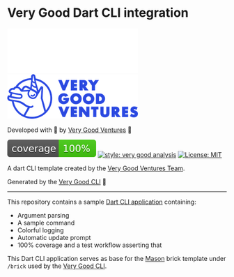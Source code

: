 # Very Good Dart CLI integration

[![Very Good Ventures][logo_white]][very_good_ventures_link_dark]
[![Very Good Ventures][logo_black]][very_good_ventures_link_light]

Developed with 💙 by [Very Good Ventures][very_good_ventures_link] 🦄

![coverage][coverage_badge]
[![style: very good analysis][very_good_analysis_badge]][very_good_analysis_link]
[![License: MIT][license_badge]][license_link]

A dart CLI template created by the [Very Good Ventures Team][very_good_ventures_link].

Generated by the [Very Good CLI][very_good_cli_link] 🤖

---

This repository contains a sample [Dart CLI application][dart_cli_guide] containing:

- Argument parsing
- A sample command
- Colorful logging
- Automatic update prompt
- 100% coverage and a test workflow asserting that

This Dart CLI application serves as base for the [Mason][mason_link] brick template under `/brick` used by 
the [Very Good CLI][very_good_cli_link].

[coverage_badge]: my_cli/coverage_badge.svg
[license_badge]: https://img.shields.io/badge/license-MIT-blue.svg
[license_link]: https://opensource.org/licenses/MIT
[logo_black]: https://raw.githubusercontent.com/VGVentures/very_good_brand/main/styles/README/vgv_logo_black.png#gh-light-mode-only
[logo_white]: https://raw.githubusercontent.com/VGVentures/very_good_brand/main/styles/README/vgv_logo_white.png#gh-dark-mode-only
[very_good_analysis_badge]: https://img.shields.io/badge/style-very_good_analysis-B22C89.svg
[very_good_analysis_link]: https://pub.dev/packages/very_good_analysis
[very_good_cli_link]: https://github.com/VeryGoodOpenSource/very_good_cli
[very_good_ventures_link]: https://verygood.ventures/?utm_source=github&utm_medium=banner&utm_campaign=core
[very_good_ventures_link_light]: https://verygood.ventures/?utm_source=github&utm_medium=banner&utm_campaign=core#gh-light-mode-only
[very_good_ventures_link_dark]: https://verygood.ventures/?utm_source=github&utm_medium=banner&utm_campaign=core#gh-dark-mode-only
[dart_cli_guide]: https://dart.dev/tutorials/server/cmdline
[mason_link]: https://pub.dev/packages/mason_cli
